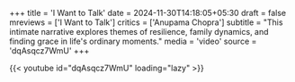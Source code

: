 +++
title = 'I Want to Talk'
date = 2024-11-30T14:18:05+05:30
draft = false
mreviews = ['I Want to Talk']
critics = ['Anupama Chopra']
subtitle = "This intimate narrative explores themes of resilience, family dynamics, and finding grace in life's ordinary moments."
media = 'video'
source = 'dqAsqcz7WmU'
+++

{{< youtube id="dqAsqcz7WmU" loading="lazy" >}}
